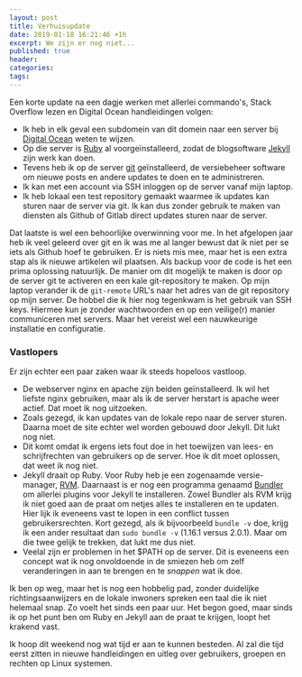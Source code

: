 ```yaml
---
layout: post
title: Verhuisupdate
date: 2019-01-18 16:21:46 +1h
excerpt: We zijn er nog niet...
published: true
header:
categories: 
tags: 
---
```

Een korte update na een dagje werken met allerlei commando's, Stack Overflow lezen en Digital Ocean handleidingen volgen:

* Ik heb in elk geval een subdomein van dit domein naar een server bij [Digital Ocean](https://m.do.co/c/c3654dd40a00) weten te wijzen.
* Op die server is [Ruby](https://www.ruby-lang.org/en/) al voorgeïnstalleerd, zodat de blogsoftware [Jekyll](http://jekyllrb.com/) zijn werk kan doen.
* Tevens heb ik op de server [git](https://git-scm.com/) geïnstalleerd, de versiebeheer software om nieuwe posts en andere updates te doen en te administreren.
* Ik kan met een account via SSH inloggen op de server vanaf mijn laptop. 
* Ik heb lokaal een test repository gemaakt waarmee ik updates kan sturen naar de server via git. Ik kan dus zonder gebruik te maken van diensten als Github of Gitlab direct updates sturen naar de server. 

Dat laatste is wel een behoorlijke overwinning voor me. In het afgelopen jaar heb ik veel geleerd over git en ik was me al langer bewust dat ik niet per se iets als Github hoef te gebruiken. Er is niets mis mee, maar het is een extra stap als ik nieuwe artikelen wil plaatsen. Als backup voor de code is het een prima oplossing natuurlijk. 
De manier om dit mogelijk te maken is door op de server git te activeren en een kale git-repository te maken. Op mijn laptop verander ik de `git-remote` URL's naar het adres van de git repository op mijn server. De hobbel die ik hier nog tegenkwam is het gebruik van SSH keys. Hiermee kun je zonder wachtwoorden en op een veilige(r) manier communiceren met servers. Maar het vereist wel een nauwkeurige installatie en configuratie. 

### Vastlopers
Er zijn echter een paar zaken waar ik steeds hopeloos vastloop. 

* De webserver nginx en apache zijn beiden geïnstalleerd. Ik wil het liefste nginx gebruiken, maar als ik de server herstart is apache weer actief. Dat moet ik nog uitzoeken.
* Zoals gezegd, ik kan updates van de lokale repo naar de server sturen. Daarna moet de site echter wel worden gebouwd door Jekyll. Dit lukt nog niet.
* Dit komt omdat ik ergens iets fout doe in het toewijzen van lees- en schrijfrechten van gebruikers op de server. Hoe ik dit moet oplossen, dat weet ik nog niet.
* Jekyll draait op Ruby. Voor Ruby heb je een zogenaamde versie-manager, [RVM](http://rvm.io/). Daarnaast is er nog een programma genaamd [Bundler](http://bundler.io/) om allerlei plugins voor Jekyll te installeren. Zowel Bundler als RVM krijg ik niet goed aan de praat om netjes alles te installeren en te updaten. Hier lijk ik eveneens vast te lopen in een conflict tussen gebruikersrechten. Kort gezegd, als ik bijvoorbeeld `bundle -v` doe, krijg ik een ander resultaat dan `sudo bundle -v` (1.16.1 versus 2.0.1). Maar om die twee gelijk te trekken, dat lukt me dus niet.
* Veelal zijn er problemen in het $PATH op de server. Dit is eveneens een concept wat ik nog onvoldoende in de smiezen heb om zelf veranderingen in aan te brengen en te _snappen_ wat ik doe. 

Ik ben op weg, maar het is nog een hobbelig pad, zonder duidelijke richtingsaanwijzers en de lokale inwoners spreken een taal die ik niet helemaal snap. Zo voelt het sinds een paar uur. Het begon goed, maar sinds ik op het punt ben om Ruby en Jekyll aan de praat te krijgen, loopt het krakend vast.

Ik hoop dit weekend nog wat tijd er aan te kunnen besteden. Al zal die tijd eerst zitten in nieuwe handleidingen en uitleg over gebruikers, groepen en rechten op Linux systemen. 
